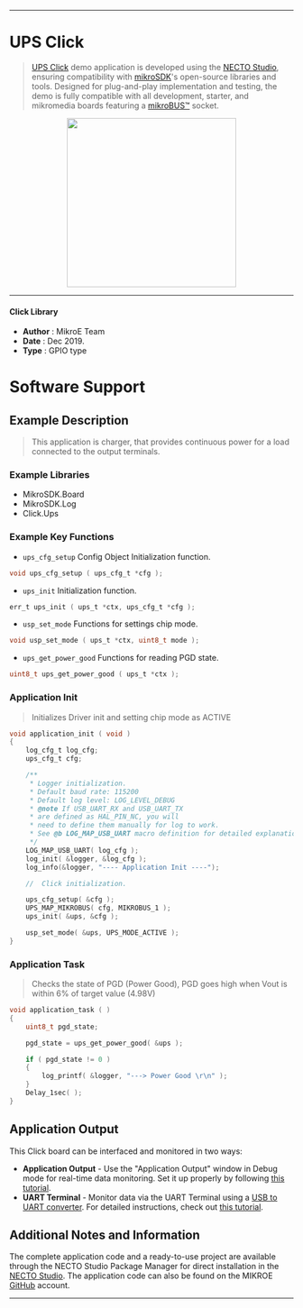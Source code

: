 
---
# UPS Click

> [UPS Click](https://www.mikroe.com/?pid_product=MIKROE-3001) demo application is developed using
the [NECTO Studio](https://www.mikroe.com/necto), ensuring compatibility with [mikroSDK](https://www.mikroe.com/mikrosdk)'s
open-source libraries and tools. Designed for plug-and-play implementation and testing, the demo is fully compatible with
all development, starter, and mikromedia boards featuring a [mikroBUS&trade;](https://www.mikroe.com/mikrobus) socket.

<p align="center">
  <img src="https://www.mikroe.com/?pid_product=MIKROE-3001&image=1" height=300px>
</p>

---

#### Click Library

- **Author**        : MikroE Team
- **Date**          : Dec 2019.
- **Type**          : GPIO type

# Software Support

## Example Description

> This application is charger, that provides continuous power for a load connected to the output terminals.

### Example Libraries

- MikroSDK.Board
- MikroSDK.Log
- Click.Ups

### Example Key Functions

- `ups_cfg_setup` Config Object Initialization function. 
```c
void ups_cfg_setup ( ups_cfg_t *cfg );
``` 
 
- `ups_init` Initialization function. 
```c
err_t ups_init ( ups_t *ctx, ups_cfg_t *cfg );
```

- `usp_set_mode` Functions for settings chip mode. 
```c
void usp_set_mode ( ups_t *ctx, uint8_t mode );
```
 
- `ups_get_power_good` Functions for reading PGD state. 
```c
uint8_t ups_get_power_good ( ups_t *ctx );
```

### Application Init

> Initializes Driver init and setting chip mode as ACTIVE

```c
void application_init ( void )
{
    log_cfg_t log_cfg;
    ups_cfg_t cfg;

    /** 
     * Logger initialization.
     * Default baud rate: 115200
     * Default log level: LOG_LEVEL_DEBUG
     * @note If USB_UART_RX and USB_UART_TX 
     * are defined as HAL_PIN_NC, you will 
     * need to define them manually for log to work. 
     * See @b LOG_MAP_USB_UART macro definition for detailed explanation.
     */
    LOG_MAP_USB_UART( log_cfg );
    log_init( &logger, &log_cfg );
    log_info(&logger, "---- Application Init ----");

    //  Click initialization.

    ups_cfg_setup( &cfg );
    UPS_MAP_MIKROBUS( cfg, MIKROBUS_1 );
    ups_init( &ups, &cfg );

    usp_set_mode( &ups, UPS_MODE_ACTIVE );
}
```

### Application Task

> Checks the state of PGD (Power Good), PGD goes high when Vout is within 6% of target value (4.98V)

```c
void application_task ( )
{
    uint8_t pgd_state;

    pgd_state = ups_get_power_good( &ups );

    if ( pgd_state != 0 )
    {
        log_printf( &logger, "---> Power Good \r\n" );
    }
    Delay_1sec( );
}
```

## Application Output

This Click board can be interfaced and monitored in two ways:
- **Application Output** - Use the "Application Output" window in Debug mode for real-time data monitoring.
Set it up properly by following [this tutorial](https://www.youtube.com/watch?v=ta5yyk1Woy4).
- **UART Terminal** - Monitor data via the UART Terminal using
a [USB to UART converter](https://www.mikroe.com/click/interface/usb?interface*=uart,uart). For detailed instructions,
check out [this tutorial](https://help.mikroe.com/necto/v2/Getting%20Started/Tools/UARTTerminalTool).

## Additional Notes and Information

The complete application code and a ready-to-use project are available through the NECTO Studio Package Manager for 
direct installation in the [NECTO Studio](https://www.mikroe.com/necto). The application code can also be found on
the MIKROE [GitHub](https://github.com/MikroElektronika/mikrosdk_click_v2) account.

---
